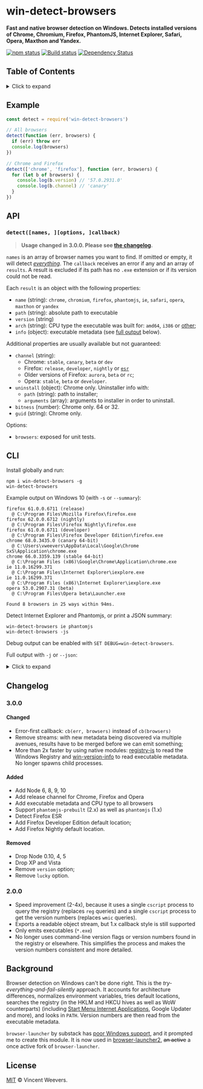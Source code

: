 # win-detect-browsers

**Fast and native browser detection on Windows. Detects installed versions of Chrome, Chromium, Firefox, PhantomJS, Internet Explorer, Safari, Opera, Maxthon and Yandex.**

[![npm status](http://img.shields.io/npm/v/win-detect-browsers.svg?style=flat-square)](https://www.npmjs.org/package/win-detect-browsers) [![Build status](https://img.shields.io/appveyor/ci/vweevers/win-detect-browsers.svg?style=flat-square)](https://ci.appveyor.com/project/vweevers/win-detect-browsers) [![Dependency Status](https://img.shields.io/david/vweevers/win-detect-browsers.svg?style=flat-square)](https://david-dm.org/vweevers/win-detect-browsers)

## Table of Contents

<details><summary>Click to expand</summary>

- [Example](#example)
- [API](#api)
- [CLI](#cli)
- [Changelog](#changelog)
- [Background](#background)
- [License](#license)

</details>

## Example

```js
const detect = require('win-detect-browsers')

// All browsers
detect(function (err, browsers) {
  if (err) throw err
  console.log(browsers)
})

// Chrome and Firefox
detect(['chrome', 'firefox'], function (err, browsers) {
  for (let b of browsers) {
    console.log(b.version) // '57.0.2931.0'
    console.log(b.channel) // 'canary'
  }
})
```

## API

### `detect([names, ][options, ]callback)`

> **Usage changed in 3.0.0. Please see [the changelog](#300).**

`names` is an array of browser names you want to find. If omitted or empty, it will detect *[everything](http://youtu.be/k1yvvNvlXtg)*. The `callback` receives an error if any and an array of `results`. A result is excluded if its path has no `.exe` extension or if its version could not be read.

Each `result` is an object with the following properties:

- `name` (string): `chrome`, `chromium`, `firefox`, `phantomjs`, `ie`, `safari`, `opera`, `maxthon` or `yandex`
- `path` (string): absolute path to executable
- `version` (string)
- `arch` (string): CPU type the executable was built for: `amd64`, `i386` or [other](https://github.com/vweevers/pe-machine-type#types);
- `info` (object): executable metadata (see [full output](#cli) below).

Additional properties are usually available but not guaranteed:

- `channel` (string):
  - Chrome: `stable`, `canary`, `beta` or `dev`
  - Firefox: `release`, `developer`, `nightly` or [`esr`](https://www.mozilla.org/en-US/firefox/organizations/faq/)
  - Older versions of Firefox: `aurora`, `beta` or `rc`;
  - Opera: `stable`, `beta` or `developer`.
- `uninstall` (object): Chrome only. Uninstaller info with:
  - `path` (string): path to installer;
  - `arguments` (array): arguments to installer in order to uninstall.
- `bitness` (number): Chrome only. 64 or 32.
- `guid` (string): Chrome only.

Options:

- `browsers`: exposed for unit tests.

## CLI

Install globally and run:

```
npm i win-detect-browsers -g
win-detect-browsers
```

Example output on Windows 10 (with `-s` or `--summary`):

```
firefox 61.0.0.6711 (release)                                               
  @ C:\Program Files\Mozilla Firefox\firefox.exe                            
firefox 62.0.0.6712 (nightly)                                               
  @ C:\Program Files\Firefox Nightly\firefox.exe                            
firefox 61.0.0.6711 (developer)                                             
  @ C:\Program Files\Firefox Developer Edition\firefox.exe                  
chrome 68.0.3435.0 (canary 64-bit)                                          
  @ C:\Users\vweevers\AppData\Local\Google\Chrome SxS\Application\chrome.exe
chrome 66.0.3359.139 (stable 64-bit)                                        
  @ C:\Program Files (x86)\Google\Chrome\Application\chrome.exe             
ie 11.0.16299.371                                                           
  @ C:\Program Files\Internet Explorer\iexplore.exe                         
ie 11.0.16299.371                                                           
  @ C:\Program Files (x86)\Internet Explorer\iexplore.exe                   
opera 53.0.2907.31 (beta)                                                   
  @ C:\Program Files\Opera beta\Launcher.exe                                

Found 8 browsers in 25 ways within 94ms.
```

Detect Internet Explorer and Phantomjs, or print a JSON summary:

```
win-detect-browsers ie phantomjs
win-detect-browsers -js
```

Debug output can be enabled with `SET DEBUG=win-detect-browsers`.

Full output with `-j` or `--json`:

<details><summary>Click to expand</summary>

```json
[
  {
    "name": "chrome",
    "path": "C:\\Users\\vweevers\\AppData\\Local\\Google\\Chrome SxS\\Application\\chrome.exe",
    "version": "68.0.3435.0",
    "info": {
      "FileVersion": "68.0.3435.0",
      "CompanyName": "Google Inc.",
      "FileDescription": "Google Chrome",
      "InternalName": "chrome_exe",
      "LegalCopyright": "Copyright 2017 Google Inc. All rights reserved.",
      "OriginalFilename": "chrome.exe",
      "ProductName": "Google Chrome",
      "ProductVersion": "68.0.3435.0",
      "CompanyShortName": "Google",
      "ProductShortName": "Chrome",
      "LastChange": "5e764df0b11c03f2e885a35f112e05ac98b2b065-refs/branch-heads/3435@{#1}",
      "Official Build": "1"
    },
    "channel": "canary",
    "bitness": 64,
    "guid": "4EA16AC7-FD5A-47C3-875B-DBF4A2008C20",
    "uninstall": {
      "path": "C:\\Users\\vweevers\\AppData\\Local\\Google\\Chrome SxS\\Application\\68.0.3435.0\\Installer\\setup.exe",
      "arguments": [
        "--uninstall",
        "--chrome-sxs"
      ]
    }
  },
  {
    "name": "chrome",
    "path": "C:\\Program Files (x86)\\Google\\Chrome\\Application\\chrome.exe",
    "version": "66.0.3359.139",
    "info": {
      "FileVersion": "66.0.3359.139",
      "CompanyName": "Google Inc.",
      "FileDescription": "Google Chrome",
      "InternalName": "chrome_exe",
      "LegalCopyright": "Copyright 2017 Google Inc. All rights reserved.",
      "OriginalFilename": "chrome.exe",
      "ProductName": "Google Chrome",
      "ProductVersion": "66.0.3359.139",
      "CompanyShortName": "Google",
      "ProductShortName": "Chrome",
      "LastChange": "a020eddf0d85fe84d4a6787b304f50aafb670969-refs/branch-heads/3359@{#767}",
      "Official Build": "1"
    },
    "channel": "stable",
    "bitness": 64,
    "guid": "8A69D345-D564-463C-AFF1-A69D9E530F96",
    "uninstall": {
      "path": "C:\\Program Files (x86)\\Google\\Chrome\\Application\\66.0.3359.181\\Installer\\setup.exe",
      "arguments": [
        "--uninstall",
        "--system-level",
        "--verbose-logging"
      ]
    }
  },
  {
    "name": "ie",
    "path": "C:\\Program Files\\Internet Explorer\\iexplore.exe",
    "version": "11.0.16299.371",
    "info": {
      "FileVersion": "11.0.16299.371",
      "CompanyName": "Microsoft Corporation",
      "FileDescription": "Internet Explorer",
      "InternalName": "iexplore",
      "LegalCopyright": "© Microsoft Corporation. Alle rechten voorbehouden.",
      "OriginalFilename": "IEXPLORE.EXE.MUI",
      "ProductName": "Internet Explorer",
      "ProductVersion": "11.00.16299.15"
    }
  },
  {
    "name": "ie",
    "path": "C:\\Program Files (x86)\\Internet Explorer\\iexplore.exe",
    "version": "11.0.16299.371",
    "info": {
      "FileVersion": "11.0.16299.371",
      "CompanyName": "Microsoft Corporation",
      "FileDescription": "Internet Explorer",
      "InternalName": "iexplore",
      "LegalCopyright": "© Microsoft Corporation. Alle rechten voorbehouden.",
      "OriginalFilename": "IEXPLORE.EXE.MUI",
      "ProductName": "Internet Explorer",
      "ProductVersion": "11.00.16299.15"
    }
  },
  {
    "name": "opera",
    "path": "C:\\Program Files\\Opera beta\\Launcher.exe",
    "version": "53.0.2907.31",
    "info": {
      "FileVersion": "53.0.2907.31",
      "LegalCopyright": "Copyright Opera Software 2018",
      "InternalName": "Opera",
      "CompanyName": "Opera Software",
      "ProductName": "Opera beta Internet Browser",
      "ProductVersion": "53.0.2907.31",
      "FileDescription": "Opera beta Internet Browser"
    },
    "channel": "beta"
  },
  {
    "name": "firefox",
    "path": "C:\\Program Files\\Mozilla Firefox\\firefox.exe",
    "version": "61.0.0.6711",
    "info": {
      "FileVersion": "61.0.0.6711",
      "LegalCopyright": "©Firefox and Mozilla Developers; available under the MPL 2 license.",
      "CompanyName": "Mozilla Corporation",
      "FileDescription": "Firefox",
      "ProductVersion": "61.0",
      "InternalName": "Firefox",
      "LegalTrademarks": "Firefox is a Trademark of The Mozilla Foundation.",
      "OriginalFilename": "../../dist/bin/firefox.exe",
      "ProductName": "Firefox",
      "BuildID": "20180517141400"
    },
    "channel": "release"
  },
  {
    "name": "firefox",
    "path": "C:\\Program Files\\Firefox Developer Edition\\firefox.exe",
    "version": "61.0.0.6711",
    "info": {
      "FileVersion": "61.0.0.6711",
      "LegalCopyright": "©Firefox and Mozilla Developers; available under the MPL 2 license.",
      "CompanyName": "Mozilla Corporation",
      "FileDescription": "Firefox Developer Edition",
      "ProductVersion": "61.0",
      "InternalName": "Firefox Developer Edition",
      "LegalTrademarks": "Firefox is a Trademark of The Mozilla Foundation.",
      "OriginalFilename": "../../dist/bin/firefox.exe",
      "ProductName": "Firefox Developer Edition",
      "BuildID": "20180517141400"
    },
    "channel": "developer"
  },
  {
    "name": "firefox",
    "path": "C:\\Program Files\\Firefox Nightly\\firefox.exe",
    "version": "62.0.0.6712",
    "info": {
      "FileVersion": "62.0.0.6712",
      "LegalCopyright": "©Firefox and Mozilla Developers; available under the MPL 2 license.",
      "CompanyName": "Mozilla Corporation",
      "FileDescription": "Firefox Nightly",
      "ProductVersion": "62.0a1",
      "InternalName": "Firefox Nightly",
      "LegalTrademarks": "Firefox is a Trademark of The Mozilla Foundation.",
      "OriginalFilename": "firefox.exe",
      "ProductName": "Firefox Nightly",
      "BuildID": "20180518222751"
    },
    "channel": "nightly"
  }
]
```

</details>

## Changelog

### 3.0.0

#### Changed

- Error-first callback: `cb(err, browsers)` instead of `cb(browsers)`
- Remove streams: with new metadata being discovered via multiple avenues, results have to be merged before we can emit something;
- More than 2x faster by using native modules: [registry-js](https://www.npmjs.com/package/registry-js) to read the Windows Registry and [win-version-info](https://www.npmjs.org/package/win-version-info) to read executable metadata. No longer spawns child processes.

#### Added

- Add Node 6, 8, 9, 10
- Add release channel for Chrome, Firefox and Opera
- Add executable metadata and CPU type to all browsers
- Support `phantomjs-prebuilt` (2.x) as well as `phantomjs` (1.x)
- Detect Firefox ESR
- Add Firefox Developer Edition default location;
- Add Firefox Nightly default location.

#### Removed

- Drop Node 0.10, 4, 5
- Drop XP and Vista
- Remove `version` option;
- Remove `lucky` option.

### 2.0.0

- Speed improvement (2-4x), because it uses a single `cscript` process to query the registry (replaces `reg` queries) and a single `cscript` process to get the version numbers (replaces `wmic` queries).
- Exports a readable object stream, but 1.x callback style is still supported
- Only emits executables (`*.exe`)
- No longer uses command-line version flags or version numbers found in the registry or elsewhere. This simplifies the process and makes the version numbers consistent and more detailed.

## Background

Browser detection on Windows can't be done right. This is the *try-everything-and-fail-silently* approach. It accounts for architecture differences, normalizes environment variables, tries default locations, searches the registry (in the HKLM and HKCU hives as well as WoW counterparts) (including [Start Menu Internet Applications](http://msdn.microsoft.com/en-us/library/windows/desktop/dd203067(v=vs.85).aspx), Google Updater and more), and looks in `PATH`. Version numbers are then read from the executable metadata.

`browser-launcher` by substack has [poor Windows support](https://github.com/substack/browser-launcher/issues/7), and it prompted me to create this module. It is now used in [browser-launcher2](https://github.com/benderjs/browser-launcher2), ~~an active~~ a once active fork of `browser-launcher`.

## License

[MIT](http://opensource.org/licenses/MIT) © Vincent Weevers.
